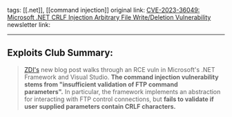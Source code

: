 tags: [[.net]], [[command injection]]
original link:  [CVE-2023-36049: Microsoft .NET CRLF Injection Arbitrary File Write/Deletion Vulnerability](https://www.zerodayinitiative.com/blog/2024/3/6/cve-2023-36049-microsoft-net-crlf-injection-arbitrary-file-writedeletion-vulnerability?ref=blog.exploits.club)
newsletter link: 

---
## Exploits Club Summary:
> [ZDI's](https://www.zerodayinitiative.com/?ref=blog.exploits.club) new blog post walks through an RCE vuln in Microsoft's .NET Framework and Visual Studio. **The command injection vulnerability stems from "insufficient validation of FTP command parameters".** In particular, the framework implements an abstraction for interacting with FTP control connections, but **fails to validate if user supplied parameters contain CRLF characters.** 